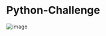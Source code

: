# Python-Challenge
![image](https://user-images.githubusercontent.com/120693432/222642795-2aceb08d-b433-42e5-897f-153ac0a66525.png)
